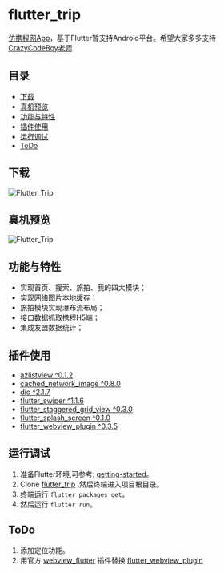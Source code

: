 # flutter_trip

[仿携程网App](https://coding.imooc.com/class/321.html)，基于Flutter暂支持Android平台。希望大家多多支持[CrazyCodeBoy老师](<http://www.imooc.com/t/4951150>)

## 目录

- [下载](#下载)
- [真机预览](#真机预览)
- [功能与特性](#功能与特性)
- [插件使用](#插件使用)
- [运行调试](#运行调试)
- [ToDo](#ToDo)

## 下载

![Flutter_Trip](<https://raw.githubusercontent.com/wkl007/flutter_trip/master/screenshot/flutter_trip_two_code.png>)

## 真机预览

![Flutter_Trip](https://raw.githubusercontent.com/wkl007/flutter_trip/master/screenshot/flutter_trip_preview.png)

## 功能与特性

- 实现首页、搜索、旅拍、我的四大模块；
- 实现网络图片本地缓存；
- 旅拍模块实现瀑布流布局；
- 接口数据抓取携程H5端；
- 集成友盟数据统计；

## 插件使用

- [azlistview ^0.1.2](https://pub.flutter-io.cn/packages/azlistview)
- [cached_network_image ^0.8.0](https://pub.flutter-io.cn/packages/cached_network_image)
- [dio ^2.1.7](https://pub.flutter-io.cn/packages/dio)
- [flutter_swiper ^1.1.6](https://pub.flutter-io.cn/packages/flutter_swiper)
- [flutter_staggered_grid_view ^0.3.0](https://pub.flutter-io.cn/packages/flutter_staggered_grid_view)
- [flutter_splash_screen ^0.1.0](https://pub.flutter-io.cn/packages/flutter_splash_screen)
- [flutter_webview_plugin ^0.3.5](https://pub.flutter-io.cn/packages/flutter_webview_plugin)

## 运行调试

1. 准备Flutter环境,可参考: [getting-started](<https://flutter-io.cn/docs/get-started/install>)。
2. Clone [flutter_trip](https://github.com/wkl007/flutter_trip.git) ,然后终端进入项目根目录。
3. 终端运行 `flutter packages get`。
4. 然后运行 `flutter run`。

## ToDo

1. 添加定位功能。
2. 用官方 [webview_flutter](https://pub.flutter-io.cn/packages/webview_flutter) 插件替换 [flutter_webview_plugin](https://pub.flutter-io.cn/packages/flutter_webview_plugin)

